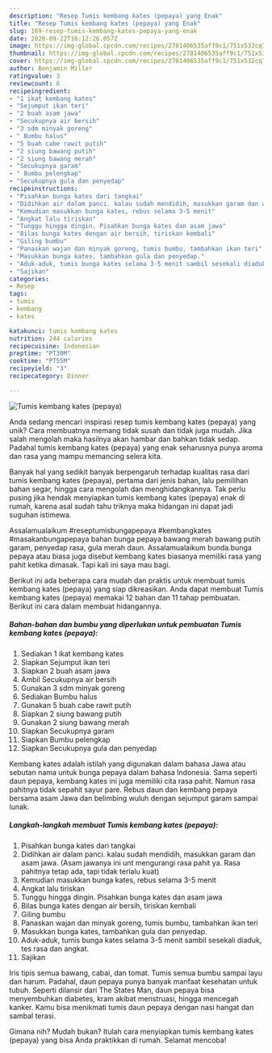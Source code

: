 ```yaml
---
description: "Resep Tumis kembang kates (pepaya) yang Enak"
title: "Resep Tumis kembang kates (pepaya) yang Enak"
slug: 169-resep-tumis-kembang-kates-pepaya-yang-enak
date: 2020-09-22T16:12:26.057Z
image: https://img-global.cpcdn.com/recipes/2781406535aff9c1/751x532cq70/tumis-kembang-kates-pepaya-foto-resep-utama.jpg
thumbnail: https://img-global.cpcdn.com/recipes/2781406535aff9c1/751x532cq70/tumis-kembang-kates-pepaya-foto-resep-utama.jpg
cover: https://img-global.cpcdn.com/recipes/2781406535aff9c1/751x532cq70/tumis-kembang-kates-pepaya-foto-resep-utama.jpg
author: Benjamin Miller
ratingvalue: 3
reviewcount: 6
recipeingredient:
- "1 ikat kembang kates"
- "Sejumput ikan teri"
- "2 buah asam jawa"
- "Secukupnya air bersih"
- "3 sdm minyak goreng"
- " Bumbu halus"
- "5 buah cabe rawit putih"
- "2 siung bawang putih"
- "2 siung bawang merah"
- "Secukupnya garam"
- " Bumbu pelengkap"
- "Secukupnya gula dan penyedap"
recipeinstructions:
- "Pisahkan bunga kates dari tangkai"
- "Didihkan air dalam panci. kalau sudah mendidih, masukkan garam dan asam jawa. (Asam jawanya ini unt mengurangi rasa pahit ya. Rasa pahitnya tetap ada, tapi tidak terlalu kuat)"
- "Kemudian masukkan bunga kates, rebus selama 3-5 menit"
- "Angkat lalu tiriskan"
- "Tunggu hingga dingin. Pisahkan bunga kates dan asam jawa"
- "Bilas bunga kates dengan air bersih, tiriskan kembali"
- "Giling bumbu"
- "Panaskan wajan dan minyak goreng, tumis bumbu, tambahkan ikan teri"
- "Masukkan bunga kates, tambahkan gula dan penyedap."
- "Aduk-aduk, tumis bunga kates selama 3-5 menit sambil sesekali diaduk, tes rasa dan angkat."
- "Sajikan"
categories:
- Resep
tags:
- tumis
- kembang
- kates

katakunci: tumis kembang kates 
nutrition: 244 calories
recipecuisine: Indonesian
preptime: "PT30M"
cooktime: "PT55M"
recipeyield: "3"
recipecategory: Dinner

---
```



![Tumis kembang kates (pepaya)](https://img-global.cpcdn.com/recipes/2781406535aff9c1/751x532cq70/tumis-kembang-kates-pepaya-foto-resep-utama.jpg)

Anda sedang mencari inspirasi resep tumis kembang kates (pepaya) yang unik? Cara membuatnya memang tidak susah dan tidak juga mudah. Jika salah mengolah maka hasilnya akan hambar dan bahkan tidak sedap. Padahal tumis kembang kates (pepaya) yang enak seharusnya punya aroma dan rasa yang mampu memancing selera kita.

Banyak hal yang sedikit banyak berpengaruh terhadap kualitas rasa dari tumis kembang kates (pepaya), pertama dari jenis bahan, lalu pemilihan bahan segar, hingga cara mengolah dan menghidangkannya. Tak perlu pusing jika hendak menyiapkan tumis kembang kates (pepaya) enak di rumah, karena asal sudah tahu triknya maka hidangan ini dapat jadi suguhan istimewa.

Assalamualaikum #reseptumisbungapepaya #kembangkates #masakanbungapepaya bahan bunga pepaya bawang merah bawang putih garam, penyedap rasa, gula merah daun. Assalamualaikum bunda.bunga pepaya atau biasa juga disebut kembang kates biasanya memiliki rasa yang pahit ketika dimasak. Tapi kali ini saya mau bagi.


Berikut ini ada beberapa cara mudah dan praktis untuk membuat tumis kembang kates (pepaya) yang siap dikreasikan. Anda dapat membuat Tumis kembang kates (pepaya) memakai 12 bahan dan 11 tahap pembuatan. Berikut ini cara dalam membuat hidangannya.

<!--inarticleads1-->

##### Bahan-bahan dan bumbu yang diperlukan untuk pembuatan Tumis kembang kates (pepaya):

1. Sediakan 1 ikat kembang kates
1. Siapkan Sejumput ikan teri
1. Siapkan 2 buah asam jawa
1. Ambil Secukupnya air bersih
1. Gunakan 3 sdm minyak goreng
1. Sediakan  Bumbu halus
1. Gunakan 5 buah cabe rawit putih
1. Siapkan 2 siung bawang putih
1. Gunakan 2 siung bawang merah
1. Siapkan Secukupnya garam
1. Siapkan  Bumbu pelengkap
1. Siapkan Secukupnya gula dan penyedap


Kembang kates adalah istilah yang digunakan dalam bahasa Jawa atau sebutan nama untuk bunga pepaya dalam bahasa Indonesia. Sama seperti daun pepaya, kembang kates ini juga memiliki cita rasa pahit. Namun rasa pahitnya tidak sepahit sayur pare. Rebus daun dan kembang pepaya bersama asam Jawa dan belimbing wuluh dengan sejumput garam sampai lunak. 

<!--inarticleads2-->

##### Langkah-langkah membuat Tumis kembang kates (pepaya):

1. Pisahkan bunga kates dari tangkai
1. Didihkan air dalam panci. kalau sudah mendidih, masukkan garam dan asam jawa. (Asam jawanya ini unt mengurangi rasa pahit ya. Rasa pahitnya tetap ada, tapi tidak terlalu kuat)
1. Kemudian masukkan bunga kates, rebus selama 3-5 menit
1. Angkat lalu tiriskan
1. Tunggu hingga dingin. Pisahkan bunga kates dan asam jawa
1. Bilas bunga kates dengan air bersih, tiriskan kembali
1. Giling bumbu
1. Panaskan wajan dan minyak goreng, tumis bumbu, tambahkan ikan teri
1. Masukkan bunga kates, tambahkan gula dan penyedap.
1. Aduk-aduk, tumis bunga kates selama 3-5 menit sambil sesekali diaduk, tes rasa dan angkat.
1. Sajikan


Iris tipis semua bawang, cabai, dan tomat. Tumis semua bumbu sampai layu dan harum. Padahal, daun pepaya punya banyak manfaat kesehatan untuk tubuh. Seperti dilansir dari The States Man, daun pepaya bisa menyembuhkan diabetes, kram akibat menstruasi, hingga mencegah kanker. Kamu bisa menikmati tumis daun pepaya dengan nasi hangat dan sambal terasi. 

Gimana nih? Mudah bukan? Itulah cara menyiapkan tumis kembang kates (pepaya) yang bisa Anda praktikkan di rumah. Selamat mencoba!
